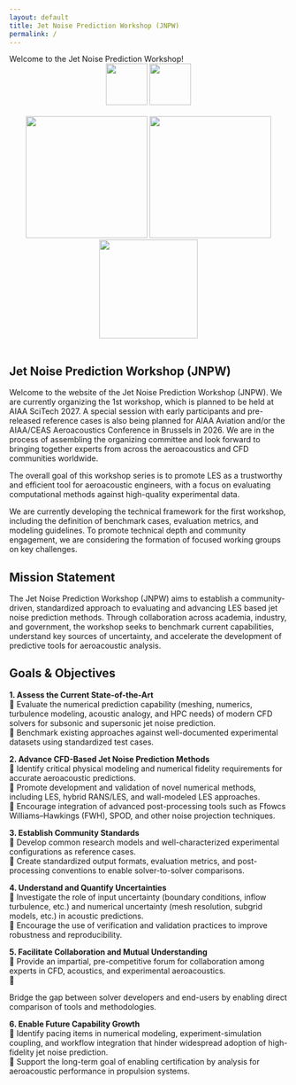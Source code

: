 ```yaml
---
layout: default
title: Jet Noise Prediction Workshop (JNPW)
permalink: /
---
```


<main>
  <div class="big-banner-text">
    Welcome to the Jet Noise Prediction Workshop!
  </div>
</main>

<center>
  <img src="{{'/assets/images/AIAA_logo.png' | relative_url }}" height="75"> 
  <img src="{{'/assets/images/NASA_logo.png' | relative_url }}" height="75">
</center>
<br>
<center>
  <img src="{{'/assets/images/image1.jpeg'     | relative_url}}"  height="220"> 
  <img src="{{'/assets/images/image2.png'      | relative_url}}"  height="220"> 
  <img src="{{'/assets/images/density.png'     | relative_url}}"  height="178">
</center>
<br>

## **Jet Noise Prediction Workshop (JNPW)**
Welcome to the website of the Jet Noise Prediction Workshop (JNPW). We are currently organizing the 1st workshop, which is planned to be held at AIAA SciTech 2027. A special session with early participants and pre-released reference cases is also being planned for AIAA Aviation and/or the AIAA/CEAS Aeroacoustics Conference in Brussels in 2026. We are in the process of assembling the organizing committee and look forward to bringing together experts from across the aeroacoustics and CFD communities worldwide.

The overall goal of this workshop series is to promote LES as a trustworthy and efficient tool for aeroacoustic engineers, with a focus on evaluating computational methods against high-quality experimental data.

We are currently developing the technical framework for the first workshop, including the definition of benchmark cases, evaluation metrics, and modeling guidelines. To promote technical depth and community engagement, we are considering the formation of focused working groups on key challenges.


## **Mission Statement**
The Jet Noise Prediction Workshop (JNPW) aims to establish a community-driven, standardized approach to evaluating and advancing LES based jet noise prediction methods. Through collaboration across academia, industry, and government, the workshop seeks to benchmark current capabilities, understand key sources of uncertainty, and accelerate the development of predictive tools for aeroacoustic analysis.

## **Goals & Objectives**

<strong>1. Assess the Current State-of-the-Art</strong><br>
🔹 Evaluate the numerical prediction capability (meshing, numerics, turbulence modeling, acoustic analogy, and HPC needs) of modern CFD solvers for subsonic and supersonic jet noise prediction.<br>
🔹 Benchmark existing approaches against well-documented experimental datasets using standardized test cases.

<strong>2. Advance CFD-Based Jet Noise Prediction Methods</strong><br>
🔹 Identify critical physical modeling and numerical fidelity requirements for accurate aeroacoustic predictions.<br>
🔹 Promote development and validation of novel numerical methods, including LES, hybrid RANS/LES, and wall-modeled LES approaches.<br>
🔹 Encourage integration of advanced post-processing tools such as Ffowcs Williams–Hawkings (FWH), SPOD, and other noise projection techniques.<br>

<strong>3. Establish Community Standards</strong><br>
🔹 Develop common research models and well-characterized experimental configurations as reference cases.<br>
🔹 Create standardized output formats, evaluation metrics, and post-processing conventions to enable solver-to-solver comparisons.<br>

<strong>4. Understand and Quantify Uncertainties</strong><br>
🔹 Investigate the role of input uncertainty (boundary conditions, inflow turbulence, etc.) and numerical uncertainty (mesh resolution, subgrid models, etc.) in acoustic predictions.<br>
🔹 Encourage the use of verification and validation practices to improve robustness and reproducibility.<br>

<strong>5. Facilitate Collaboration and Mutual Understanding</strong><br>
🔹 Provide an impartial, pre-competitive forum for collaboration among experts in CFD, acoustics, and experimental aeroacoustics.<br>
🔹 <p>Bridge the gap between solver developers and end-users by enabling direct comparison of tools and methodologies.<br>

<strong>6. Enable Future Capability Growth</strong><br>
🔹 Identify pacing items in numerical modeling, experiment-simulation coupling, and workflow integration that hinder widespread adoption of high-fidelity jet noise prediction.<br>
🔹 Support the long-term goal of enabling certification by analysis for aeroacoustic performance in propulsion systems.<br>


